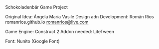 Schokoladenbär Game Project

Original Idea: Ángela María Vasile
Design adn Development: Román Ríos
romanrios.github.io
romanrios@live.com

Game Engine: Construct 2
Addon needed: LiteTween

Font: Nunito (Google Font)